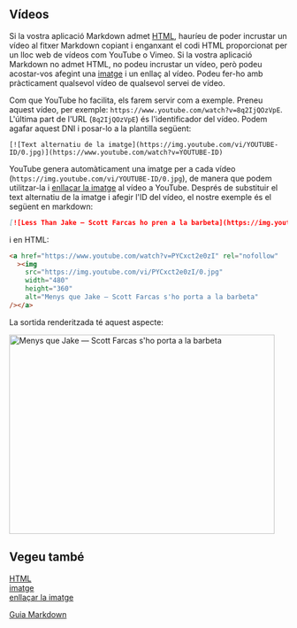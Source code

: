 ## Vídeos

Si la vostra aplicació Markdown admet [HTML](../sintaxi-basica/html.md), hauríeu de poder incrustar un vídeo al fitxer Markdown copiant i enganxant el codi HTML proporcionat per un lloc web de vídeos com YouTube o Vimeo. Si la vostra aplicació Markdown no admet HTML, no podeu incrustar un vídeo, però podeu acostar-vos afegint una [imatge](../sintaxi-basica/imatges.md) i un enllaç al vídeo. Podeu fer-ho amb pràcticament qualsevol vídeo de qualsevol servei de vídeo.

Com que YouTube ho facilita, els farem servir com a exemple. Preneu aquest vídeo, per exemple: `https://www.youtube.com/watch?v=8q2IjQOzVpE`. L'última part de l'URL (`8q2IjQOzVpE`) és l'identificador del vídeo. Podem agafar aquest DNI i posar-lo a la plantilla següent:

```prova
[![Text alternatiu de la imatge](https://img.youtube.com/vi/YOUTUBE-ID/0.jpg)](https://www.youtube.com/watch?v=YOUTUBE-ID)
```

YouTube genera automàticament una imatge per a cada vídeo (`https://img.youtube.com/vi/YOUTUBE-ID/0.jpg`), de manera que podem utilitzar-la i [enllaçar la imatge](../sintaxi-basica/imatges.md) al vídeo a YouTube. Després de substituir el text alternatiu de la imatge i afegir l'ID del vídeo, el nostre exemple és el següent en markdown:

```markdown
[![Less Than Jake — Scott Farcas ho pren a la barbeta](https://img.youtube.com/vi/PYCxct2e0zI/0.jpg)](https://www.youtube.com/watch?v= PYCxct2e0zI)
```

i en HTML:

```html
<a href="https://www.youtube.com/watch?v=PYCxct2e0zI" rel="nofollow"
  ><img
    src="https://img.youtube.com/vi/PYCxct2e0zI/0.jpg"
    width="480"
    height="360"
    alt="Menys que Jake — Scott Farcas s'ho porta a la barbeta"
/></a>
```

La sortida renderitzada té aquest aspecte:

<a href="https://www.youtube.com/watch?v=PYCxct2e0zI" rel="nofollow"><img src="https://img.youtube.com/vi/PYCxct2e0zI/0.jpg" width="480" height="360" alt="Menys que Jake — Scott Farcas s'ho porta a la barbeta"></a>

## Vegeu també

[HTML](../sintaxi-basica/html.md)  
[imatge](../sintaxi-basica/imatges.md)  
[enllaçar la imatge](../sintaxi-basica/imatges.md)

[Guia Markdown](../README.md)
